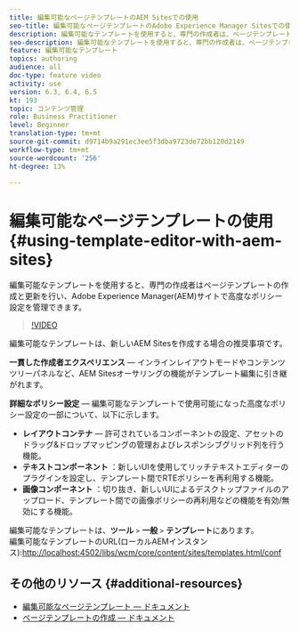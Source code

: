 ```yaml
---
title: 編集可能なページテンプレートのAEM Sitesでの使用
seo-title: 編集可能なページテンプレートのAdobe Experience Manager Sitesでの使用
description: 編集可能なテンプレートを使用すると、専門の作成者は、ページテンプレートの作成と更新、およびAEM Sitesでの高度なポリシー設定の管理を行うことができます。
seo-description: 編集可能なテンプレートを使用すると、専門の作成者は、ページテンプレートの作成と更新、およびAdobe Experience Manager Sitesでの高度なポリシー設定の管理を行うことができます。
feature: 編集可能なテンプレート
topics: authoring
audience: all
doc-type: feature video
activity: use
version: 6.3, 6.4, 6.5
kt: 193
topic: コンテンツ管理
role: Business Practitioner
level: Beginner
translation-type: tm+mt
source-git-commit: d9714b9a291ec3ee5f3dba9723de72bb120d2149
workflow-type: tm+mt
source-wordcount: '256'
ht-degree: 13%

---
```



# 編集可能なページテンプレートの使用{#using-template-editor-with-aem-sites}

編集可能なテンプレートを使用すると、専門の作成者はページテンプレートの作成と更新を行い、Adobe Experience Manager(AEM)サイトで高度なポリシー設定を管理できます。

>[!VIDEO](https://video.tv.adobe.com/v/326784/?quality=12&learn=on)

編集可能なテンプレートは、新しいAEM Sitesを作成する場合の推奨事項です。

**一貫した作成者エクスペリエンス**  — インラインレイアウトモードやコンテンツツリーパネルなど、AEM Sitesオーサリングの機能がテンプレート編集に引き継がれます。

**詳細なポリシー設定**  — 編集可能なテンプレートで使用可能になった高度なポリシー設定の一部について、以下に示します。

* **レイアウトコンテナ**  — 許可されているコンポーネントの設定、アセットのドラッグ&amp;ドロップマッピングの管理およびレスポンシブグリッド列を行う機能。
* **テキストコンポーネント** ：新しいUIを使用してリッチテキストエディターのプラグインを設定し、テンプレート間でRTEポリシーを再利用する機能。
* **画像コンポーネント** ：切り抜き、新しいUIによるデスクトップファイルのアップロード、テンプレート間での画像ポリシーの再利用などの機能を有効/無効にする機能。

編集可能なテンプレートは、**ツール** `>` **一般** `>` **テンプレート**&#x200B;にあります。\
編集可能なテンプレートのURL(ローカルAEMインスタンス):[http://localhost:4502/libs/wcm/core/content/sites/templates.html/conf](http://localhost:4502/libs/wcm/core/content/sites/templates.html/conf)

## その他のリソース {#additional-resources}

* [編集可能なページテンプレート — ドキュメント](https://docs.adobe.com/content/help/ja-JP/experience-manager-65/developing/platform/templates/page-templates-editable.html)
* [ページテンプレートの作成 — ドキュメント](https://docs.adobe.com/content/help/en/experience-manager-65/authoring/siteandpage/templates.html)
